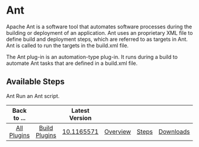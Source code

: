 
Ant
===

Apache Ant is a software tool that automates software processes during the building or deployment of an application. Ant uses an proprietary XML file to define build and deployment steps, which are referred to as targets in Ant. Ant is called to run the targets in the build.xml file.

The Ant plug-in is an automation-type plug-in. It runs during a build to automate Ant tasks that are defined in a build.xml file.


Available Steps
---------------

Ant Run an Ant script.



|Back to ...||Latest Version||||
| :---: | :---: | :---: | :---: | :---: | :---: |
|[All Plugins](../../index.md)|[Build Plugins](../README.md)|[10.1165571](https://raw.githubusercontent.com/UrbanCode/IBM-UCB-PLUGINS/main/files/Ant/Ant-10.1165571.zip)|[Overview](overview.md)|[Steps](steps.md)|[Downloads](downloads.md)|
